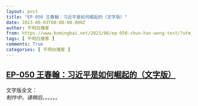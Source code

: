 ```yaml
---
layout: post
title: "EP-050 王春翰：习近平是如何崛起的（文字版）"
date: 2023-06-03T00:00:00.000Z
author: 不明白播客
from: https://www.bumingbai.net/2023/06/ep-050-chun-han-wong-text/?utm_source=rss&utm_medium=rss&utm_campaign=ep-050-chun-han-wong-text
tags: [ 不明白播客 ]
comments: True
categories: [ 不明白播客 ]
---
```

<!--1685750400000-->
[EP-050 王春翰：习近平是如何崛起的（文字版）](https://www.bumingbai.net/2023/06/ep-050-chun-han-wong-text/?utm_source=rss&utm_medium=rss&utm_campaign=ep-050-chun-han-wong-text)
------

<div>
<div id="buzzsprout-player-12967478"></div><script src="https://www.buzzsprout.com/1982525/12967478-.js?container_id=buzzsprout-player-12967478&#038;player=small" type="text/javascript" charset="utf-8"></script><p></p><p>文字版全文：<br><em>制作中，请稍后。。。。。。</em></p><p></p><p></p><p></p><p></p><p></p><p></p>
</div>
